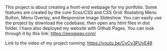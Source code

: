 This project is about creating a front-end webpage for my portfolio.
Some features are created by the core Scss/CSS and CSS Grid: Roatating Menu Button, Menu Overlay, and Responsive Image Slideshow.
You can easily use the project by download the codebase, then open any html files in dist folder.
I have also deployed my website with Github Pages. You can look through it by this link:
https://peogway.com/

Link to the video of my project running:
https://youtu.be/CvCy3PUvE48
